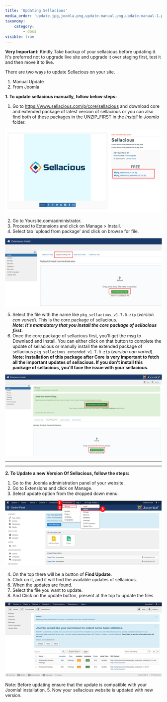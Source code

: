 ```yaml
---
title: 'Updating Sellacious'
media_order: 'update.jpg,joomla.png,update-manual.png,update-manual-1.png,update-manual-2.png'
taxonomy:
    category:
        - docs
visible: true
---
```


**Very Important:** 
Kindly Take backup of your sellacious before updating it. 
It's preferred not to upgrade live site and upgrade it over staging first, test it and then move it to live.

There are two ways to update Sellacious on your site.
1. Manual Update
2. From Joomla

**1. To update sellacious manually, follow below steps:**

1. Go to https://www.sellacious.com/p/core/sellacious and download core and extended package of latest version of sellacious or you can also find both of these packages in the UNZIP_FIRST in the _Install In Joomla_ folder.

![](update-manual.png)

2. Go to Yoursite.com/administrator. 
3. Proceed to Extensions and click on Manage > Install.
4. Select tab 'upload from package' and click on browse for file.

![](update-manual-1.png)

5. Select the file with the name like `pkg_sellacious_v1.7.0.zip` (_version can varied_). This is the core package of sellacious.<br>_**Note: It's mamdatory that you install the core package of sellacious first.**_
6. Once the core package of sellacious first, you'll get the msg to Downlaod and Install. You can either click on that button to complete the update of sellacious or  manully install the extended package of sellacious `pkg_sellacious_extended_v1.7.0.zip` (_version can varied_).<br>**Note: Installation of this package after Core is very important to fetch all the important updates of sellacious. If you don't install this package of sellacious, you'll face the issue with your sellacious.**

![](update-manual-2.png)

---
---

**2. To Update a new Version Of Sellacious, follow the steps:**

1. Go to the Joomla administration panel of your website.
2. Go to Extensions and click on Manage.
3. Select update option from the dropped down menu.

![](update.jpg)

4. On the top there will be a button of **Find Update**.
5. Click on it, and it will find the available updates of sellacious.
6. When the updates are found.
7. Select the file you want to update.
8. And Click on the update button, present at the top to update the files

![](joomla.png)

Note: Before updating ensure that the update is compatible with your Joomla! installation.
5. Now your sellacious website is updated with new version.